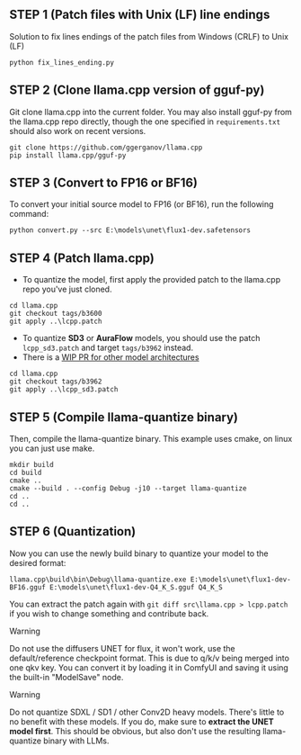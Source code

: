 ## STEP 1 (Patch files with Unix (LF) line endings

Solution to fix lines endings of the patch files from Windows (CRLF) to Unix (LF)

```
python fix_lines_ending.py
```
## STEP 2 (Clone llama.cpp version of gguf-py)

Git clone llama.cpp into the current folder. You may also install gguf-py from the llama.cpp repo directly, though the one specified in `requirements.txt` should also work on recent versions.

```
git clone https://github.com/ggerganov/llama.cpp
pip install llama.cpp/gguf-py
```

## STEP 3 (Convert to FP16 or BF16)

To convert your initial source model to FP16 (or BF16), run the following command:
```
python convert.py --src E:\models\unet\flux1-dev.safetensors
```
## STEP 4 (Patch llama.cpp)

- To quantize the model, first apply the provided patch to the llama.cpp repo you've just cloned.
```
cd llama.cpp
git checkout tags/b3600
git apply ..\lcpp.patch
```

- To quantize **SD3** or **AuraFlow** models, you should use the patch  `lcpp_sd3.patch` and target `tags/b3962` instead.
- There is a [WIP PR for other model architectures](https://github.com/city96/ComfyUI-GGUF/pull/216)
```
cd llama.cpp
git checkout tags/b3962
git apply ..\lcpp_sd3.patch
```


## STEP 5 (Compile llama-quantize binary)

Then, compile the llama-quantize binary. This example uses cmake, on linux you can just use make.
```
mkdir build
cd build
cmake ..
cmake --build . --config Debug -j10 --target llama-quantize
cd ..
cd ..
```

## STEP 6 (Quantization)
Now you can use the newly build binary to quantize your model to the desired format:
```
llama.cpp\build\bin\Debug\llama-quantize.exe E:\models\unet\flux1-dev-BF16.gguf E:\models\unet\flux1-dev-Q4_K_S.gguf Q4_K_S
```


You can extract the patch again with `git diff src\llama.cpp > lcpp.patch` if you wish to change something and contribute back.


> [!WARNING]  
> Do not use the diffusers UNET for flux, it won't work, use the default/reference checkpoint format. This is due to q/k/v being merged into one qkv key. You can convert it by loading it in ComfyUI and saving it using the built-in "ModelSave" node.


> [!WARNING]  
> Do not quantize SDXL / SD1 / other Conv2D heavy models. There's little to no benefit with these models. If you do, make sure to **extract the UNET model first**.
>This should be obvious, but also don't use the resulting llama-quantize binary with LLMs.
